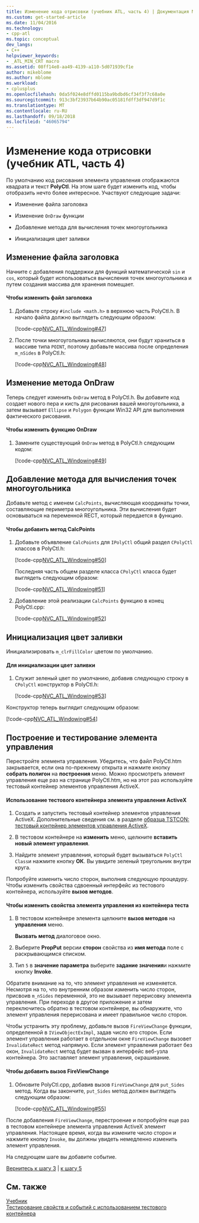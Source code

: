 ```yaml
---
title: Изменение кода отрисовки (учебник ATL, часть 4) | Документация Майкрософт
ms.custom: get-started-article
ms.date: 11/04/2016
ms.technology:
- cpp-atl
ms.topic: conceptual
dev_langs:
- C++
helpviewer_keywords:
- _ATL_MIN_CRT macro
ms.assetid: 08ff14e8-aa49-4139-a110-5d071939cf1e
author: mikeblome
ms.author: mblome
ms.workload:
- cplusplus
ms.openlocfilehash: 0da5f024e8dffd0115ba9bdbd6cf34f3f7c68a0e
ms.sourcegitcommit: 913c3bf23937b64b90ac05181fdff3df947d9f1c
ms.translationtype: MT
ms.contentlocale: ru-RU
ms.lasthandoff: 09/18/2018
ms.locfileid: "46065794"
---
```

# <a name="changing-the-drawing-code-atl-tutorial-part-4"></a>Изменение кода отрисовки (учебник ATL, часть 4)

По умолчанию код рисования элемента управления отображаются квадрата и текст **PolyCtl**. На этом шаге будет изменить код, чтобы отобразить нечто более интересное. Участвуют следующие задачи:

- Изменение файла заголовка

- Изменение `OnDraw` функции

- Добавление метода для вычисления точек многоугольника

- Инициализация цвет заливки

## <a name="modifying-the-header-file"></a>Изменение файла заголовка

Начните с добавления поддержки для функций математической `sin` и `cos`, который будет использоваться вычисления точек многоугольника и путем создания массива для хранения помещает.

#### <a name="to-modify-the-header-file"></a>Чтобы изменить файл заголовка

1. Добавьте строку `#include <math.h>` в верхнюю часть PolyCtl.h. В начало файла должно выглядеть следующим образом:

     [!code-cpp[NVC_ATL_Windowing#47](../atl/codesnippet/cpp/changing-the-drawing-code-atl-tutorial-part-4_1.cpp)]

2. После точки многоугольника вычисляются, они будут храниться в массиве типа `POINT`, поэтому добавьте массива после определения `m_nSides` в PolyCtl.h:

     [!code-cpp[NVC_ATL_Windowing#48](../atl/codesnippet/cpp/changing-the-drawing-code-atl-tutorial-part-4_2.h)]

## <a name="modifying-the-ondraw-method"></a>Изменение метода OnDraw

Теперь следует изменить `OnDraw` метод в PolyCtl.h. Вы добавите код создает нового пера и кисть для рисования вашей многоугольника, а затем вызывает `Ellipse` и `Polygon` функции Win32 API для выполнения фактического рисования.

#### <a name="to-modify-the-ondraw-function"></a>Чтобы изменить функцию OnDraw

1. Замените существующий `OnDraw` метод в PolyCtl.h следующим кодом:

     [!code-cpp[NVC_ATL_Windowing#49](../atl/codesnippet/cpp/changing-the-drawing-code-atl-tutorial-part-4_3.cpp)]

## <a name="adding-a-method-to-calculate-the-polygon-points"></a>Добавление метода для вычисления точек многоугольника

Добавьте метод с именем `CalcPoints`, вычисляющая координаты точки, составляющие периметра многоугольника. Эти вычисления будет основываться на переменной RECT, который передается в функцию.

#### <a name="to-add-the-calcpoints-method"></a>Чтобы добавить метод CalcPoints

1. Добавьте объявление `CalcPoints` для `IPolyCtl` общий раздел `CPolyCtl` классов в PolyCtl.h:

     [!code-cpp[NVC_ATL_Windowing#50](../atl/codesnippet/cpp/changing-the-drawing-code-atl-tutorial-part-4_4.h)]

     Последняя часть общем разделе класса `CPolyCtl` класса будет выглядеть следующим образом:

     [!code-cpp[NVC_ATL_Windowing#51](../atl/codesnippet/cpp/changing-the-drawing-code-atl-tutorial-part-4_5.h)]

2. Добавление этой реализации `CalcPoints` функцию в конец PolyCtl.cpp:

     [!code-cpp[NVC_ATL_Windowing#52](../atl/codesnippet/cpp/changing-the-drawing-code-atl-tutorial-part-4_6.cpp)]

## <a name="initializing-the-fill-color"></a>Инициализация цвет заливки

Инициализировать `m_clrFillColor` цветом по умолчанию.

#### <a name="to-initialize-the-fill-color"></a>Для инициализации цвет заливки

1. Служит зеленый цвет по умолчанию, добавив следующую строку в `CPolyCtl` конструктор в PolyCtl.h:

     [!code-cpp[NVC_ATL_Windowing#53](../atl/codesnippet/cpp/changing-the-drawing-code-atl-tutorial-part-4_7.h)]

Конструктор теперь выглядит следующим образом:

[!code-cpp[NVC_ATL_Windowing#54](../atl/codesnippet/cpp/changing-the-drawing-code-atl-tutorial-part-4_8.h)]

## <a name="building-and-testing-the-control"></a>Построение и тестирование элемента управления

Перестройте элемента управления. Убедитесь, что файл PolyCtl.htm закрывается, если она по-прежнему открыта и нажмите кнопку **собрать полигон** на **построения** меню. Можно просмотреть элемент управления еще раз на странице PolyCtl.htm, но на этот раз используйте тестовый контейнер элементов управления ActiveX.

#### <a name="to-use-the-activex-control-test-container"></a>Использование тестового контейнера элемента управления ActiveX

1. Создать и запустить тестовый контейнер элементов управления ActiveX. Дополнительные сведения см. в разделе [образца TSTCON: тестовый контейнер элементов управления ActiveX](../visual-cpp-samples.md).

2. В тестовом контейнере на **изменить** меню, щелкните **вставить новый элемент управления**.

3. Найдите элемент управления, который будет вызываться `PolyCtl Class`и нажмите кнопку **ОК**. Вы увидите зеленый треугольник внутри круга.

Попробуйте изменить число сторон, выполнив следующую процедуру. Чтобы изменить свойства сдвоенный интерфейс из тестового контейнера, используйте **вызов методов**.

#### <a name="to-modify-a-controls-property-from-within-the-test-container"></a>Чтобы изменить свойства элемента управления из контейнера теста

1. В тестовом контейнере элемента щелкните **вызов методов** на **управления** меню.

     **Вызвать метод** диалоговое окно.

2. Выберите **PropPut** версии **сторон** свойства из **имя метода** поле с раскрывающимся списком.

3. Тип `5` в **значение параметра** выберите **задание значения**и нажмите кнопку **Invoke**.

Обратите внимание на то, что элемент управления не изменяется. Несмотря на то, что внутренним образом изменить число сторон, присвоив `m_nSides` переменной, это не вызывает перерисовку элемента управления. При переходе в другое приложение и затем переключитесь обратно в тестовом контейнере, вы обнаружите, что элемент управления перерисована и имеет правильное число сторон.

Чтобы устранить эту проблему, добавьте вызов `FireViewChange` функции, определенной в `IViewObjectExImpl`, задав число его сторон. Если элемент управления работает в отдельном окне `FireViewChange` вызовет `InvalidateRect` метод напрямую. Если элемент управления работает без окон, `InvalidateRect` метод будет вызван в интерфейс веб-узла контейнера. Это заставляет элемент управления, окрашивание.

#### <a name="to-add-a-call-to-fireviewchange"></a>Чтобы добавить вызов FireViewChange

1. Обновите PolyCtl.cpp, добавив вызов `FireViewChange` для `put_Sides` метод. Когда вы закончите, `put_Sides` метод должен выглядеть следующим образом:

     [!code-cpp[NVC_ATL_Windowing#55](../atl/codesnippet/cpp/changing-the-drawing-code-atl-tutorial-part-4_9.cpp)]

После добавления `FireViewChange`, перестроение и попробуйте еще раз в тестовом контейнере элемента управления ActiveX элемент управления. Настоящее время, когда вы измените число сторон и нажмите кнопку `Invoke`, вы должны увидеть немедленно изменить элемент управления.

На следующем шаге вы добавите событие.

[Вернитесь к шагу 3](../atl/adding-a-property-to-the-control-atl-tutorial-part-3.md) &#124; [к шагу 5](../atl/adding-an-event-atl-tutorial-part-5.md)

## <a name="see-also"></a>См. также

[Учебник](../atl/active-template-library-atl-tutorial.md)<br/>
[Тестирование свойств и событий с использованием тестового контейнера](../mfc/testing-properties-and-events-with-test-container.md)

